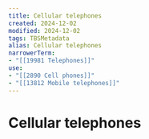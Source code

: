 ```yaml
---
title: Cellular telephones
created: 2024-12-02
modified: 2024-12-02
tags: TBSMetadata
alias: Cellular telephones
narrowerTerm:
- "[[19981 Telephones]]"
use:
- "[[2890 Cell phones]]"
- "[[13812 Mobile telephones]]"
---
```

# Cellular telephones
